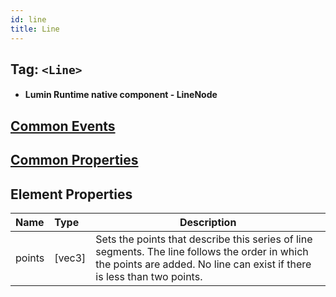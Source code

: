 ```yaml
---
id: line
title: Line
---
```


## Tag: `<Line>`

- #### Lumin Runtime native component - LineNode

## [Common Events](../types/Events.md)

## [Common Properties](../types/Properties.md)

## Element Properties

| Name   | Type   | Description |
| :----- | :----- | ----------- |
| points | [vec3] | Sets the points that describe this series of line segments. The line follows the order in which the points are added. No line can exist if there is less than two points. |